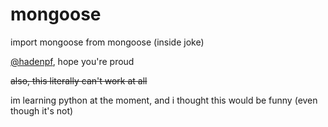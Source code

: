 # mongoose
import mongoose from mongoose (inside joke)

[@hadenpf](https://github.com/hadenpf), hope you're proud


~~also, this literally can't work at all~~

im learning python at the moment, and i thought this would be funny (even though it's not)
